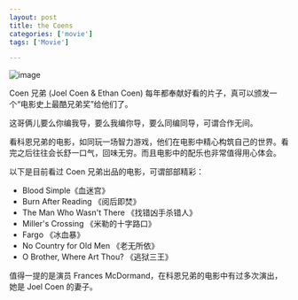 ```yaml
---
layout: post
title: the Coens
categories: ['movie']
tags: ['Movie']

---
```

![image](http://fangming.li/wimgs/blog/the-coens.jpg)

Coen 兄弟 (Joel Coen & Ethan Coen) 每年都奉献好看的片子，真可以颁发一个“电影史上最酷兄弟奖”给他们了。

这哥俩儿要么你编我导，要么我编你导，要么同编同导，可谓合作无间。

看科恩兄弟的电影，如同玩一场智力游戏，他们在电影中精心构筑自己的世界。看完之后往往会长舒一口气，回味无穷。而且电影中的配乐也非常值得用心体会。

以下是目前看过 Coen 兄弟出品的电影，可谓部部精彩：

* Blood Simple《血迷宫》
* Burn After Reading 《阅后即焚》
* The Man Who Wasn't There 《找错凶手杀错人》
* Miller's Crossing 《米勒的十字路口》
* Fargo 《冰血暴》
* No Country for Old Men 《老无所依》
* O Brother, Where Art Thou? 《逃狱三王》

值得一提的是演员 Frances McDormand，在科恩兄弟的电影中有过多次演出，她是 Joel Coen 的妻子。
